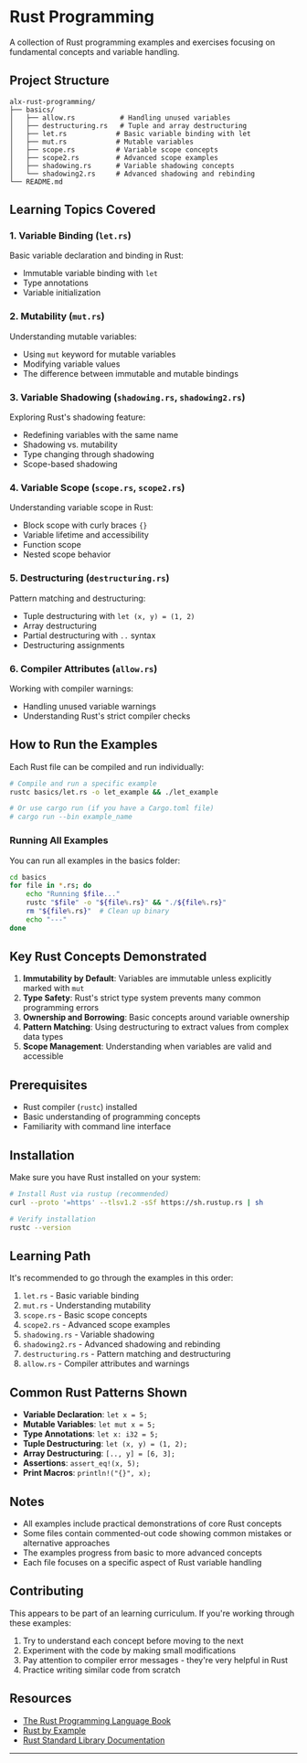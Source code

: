# Rust Programming

A collection of Rust programming examples and exercises focusing on fundamental concepts and variable handling.

## Project Structure

```
alx-rust-programming/
├── basics/
│   ├── allow.rs           # Handling unused variables
│   ├── destructuring.rs   # Tuple and array destructuring
│   ├── let.rs            # Basic variable binding with let
│   ├── mut.rs            # Mutable variables
│   ├── scope.rs          # Variable scope concepts
│   ├── scope2.rs         # Advanced scope examples
│   ├── shadowing.rs      # Variable shadowing concepts
│   └── shadowing2.rs     # Advanced shadowing and rebinding
└── README.md
```

## Learning Topics Covered

### 1. Variable Binding (`let.rs`)
Basic variable declaration and binding in Rust:
- Immutable variable binding with `let`
- Type annotations
- Variable initialization

### 2. Mutability (`mut.rs`)
Understanding mutable variables:
- Using `mut` keyword for mutable variables
- Modifying variable values
- The difference between immutable and mutable bindings

### 3. Variable Shadowing (`shadowing.rs`, `shadowing2.rs`)
Exploring Rust's shadowing feature:
- Redefining variables with the same name
- Shadowing vs. mutability
- Type changing through shadowing
- Scope-based shadowing

### 4. Variable Scope (`scope.rs`, `scope2.rs`)
Understanding variable scope in Rust:
- Block scope with curly braces `{}`
- Variable lifetime and accessibility
- Function scope
- Nested scope behavior

### 5. Destructuring (`destructuring.rs`)
Pattern matching and destructuring:
- Tuple destructuring with `let (x, y) = (1, 2)`
- Array destructuring
- Partial destructuring with `..` syntax
- Destructuring assignments

### 6. Compiler Attributes (`allow.rs`)
Working with compiler warnings:
- Handling unused variable warnings
- Understanding Rust's strict compiler checks

## How to Run the Examples

Each Rust file can be compiled and run individually:

```bash
# Compile and run a specific example
rustc basics/let.rs -o let_example && ./let_example

# Or use cargo run (if you have a Cargo.toml file)
# cargo run --bin example_name
```

### Running All Examples

You can run all examples in the basics folder:

```bash
cd basics
for file in *.rs; do
    echo "Running $file..."
    rustc "$file" -o "${file%.rs}" && "./${file%.rs}"
    rm "${file%.rs}"  # Clean up binary
    echo "---"
done
```

## Key Rust Concepts Demonstrated

1. **Immutability by Default**: Variables are immutable unless explicitly marked with `mut`
2. **Type Safety**: Rust's strict type system prevents many common programming errors
3. **Ownership and Borrowing**: Basic concepts around variable ownership
4. **Pattern Matching**: Using destructuring to extract values from complex data types
5. **Scope Management**: Understanding when variables are valid and accessible

## Prerequisites

- Rust compiler (`rustc`) installed
- Basic understanding of programming concepts
- Familiarity with command line interface

## Installation

Make sure you have Rust installed on your system:

```bash
# Install Rust via rustup (recommended)
curl --proto '=https' --tlsv1.2 -sSf https://sh.rustup.rs | sh

# Verify installation
rustc --version
```

## Learning Path

It's recommended to go through the examples in this order:

1. `let.rs` - Basic variable binding
2. `mut.rs` - Understanding mutability
3. `scope.rs` - Basic scope concepts
4. `scope2.rs` - Advanced scope examples
5. `shadowing.rs` - Variable shadowing
6. `shadowing2.rs` - Advanced shadowing and rebinding
7. `destructuring.rs` - Pattern matching and destructuring
8. `allow.rs` - Compiler attributes and warnings

## Common Rust Patterns Shown

- **Variable Declaration**: `let x = 5;`
- **Mutable Variables**: `let mut x = 5;`
- **Type Annotations**: `let x: i32 = 5;`
- **Tuple Destructuring**: `let (x, y) = (1, 2);`
- **Array Destructuring**: `[.., y] = [6, 3];`
- **Assertions**: `assert_eq!(x, 5);`
- **Print Macros**: `println!("{}", x);`

## Notes

- All examples include practical demonstrations of core Rust concepts
- Some files contain commented-out code showing common mistakes or alternative approaches
- The examples progress from basic to more advanced concepts
- Each file focuses on a specific aspect of Rust variable handling

## Contributing

This appears to be part of an learning curriculum. If you're working through these examples:

1. Try to understand each concept before moving to the next
2. Experiment with the code by making small modifications
3. Pay attention to compiler error messages - they're very helpful in Rust
4. Practice writing similar code from scratch

## Resources

- [The Rust Programming Language Book](https://doc.rust-lang.org/book/)
- [Rust by Example](https://doc.rust-lang.org/rust-by-example/)
- [Rust Standard Library Documentation](https://doc.rust-lang.org/std/)

---
